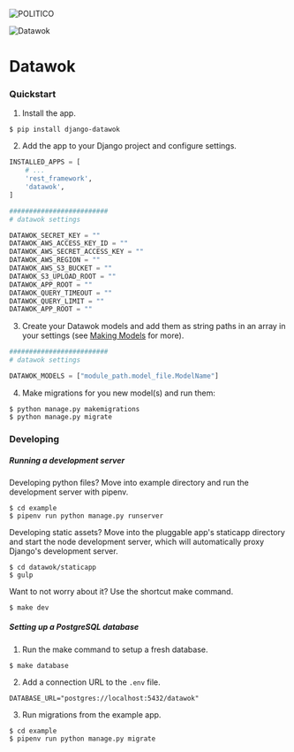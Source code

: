 ![POLITICO](https://rawgithub.com/The-Politico/src/master/images/logo/badge.png)

![Datawok](docs/images/datawok.png)

# Datawok

### Quickstart

1. Install the app.

  ```
  $ pip install django-datawok
  ```

2. Add the app to your Django project and configure settings.

  ```python
  INSTALLED_APPS = [
      # ...
      'rest_framework',
      'datawok',
  ]

  #########################
  # datawok settings

  DATAWOK_SECRET_KEY = ""
  DATAWOK_AWS_ACCESS_KEY_ID = ""
  DATAWOK_AWS_SECRET_ACCESS_KEY = ""
  DATAWOK_AWS_REGION = ""
  DATAWOK_AWS_S3_BUCKET = ""
  DATAWOK_S3_UPLOAD_ROOT = ""
  DATAWOK_APP_ROOT = ""
  DATAWOK_QUERY_TIMEOUT = ""
  DATAWOK_QUERY_LIMIT = ""
  DATAWOK_APP_ROOT = ""
  ```

3. Create your Datawok models and add them as string paths in an array in your settings (see [Making Models](docs/models.py) for more).

  ```python
  #########################
  # datawok settings

  DATAWOK_MODELS = ["module_path.model_file.ModelName"]
  ```

4. Make migrations for you new model(s) and run them:
  ```
  $ python manage.py makemigrations
  $ python manage.py migrate
  ```


### Developing

##### Running a development server

Developing python files? Move into example directory and run the development server with pipenv.

  ```
  $ cd example
  $ pipenv run python manage.py runserver
  ```

Developing static assets? Move into the pluggable app's staticapp directory and start the node development server, which will automatically proxy Django's development server.

  ```
  $ cd datawok/staticapp
  $ gulp
  ```

Want to not worry about it? Use the shortcut make command.

  ```
  $ make dev
  ```

##### Setting up a PostgreSQL database

1. Run the make command to setup a fresh database.

  ```
  $ make database
  ```

2. Add a connection URL to the `.env` file.

  ```
  DATABASE_URL="postgres://localhost:5432/datawok"
  ```

3. Run migrations from the example app.

  ```
  $ cd example
  $ pipenv run python manage.py migrate
  ```
